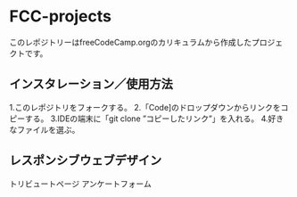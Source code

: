 # FCC-projects
このレポジトリーはfreeCodeCamp.orgのカリキュラムから作成したプロジェクトです。

## インスタレーション／使用方法
1.このレポジトリをフォークする。
2.「Code]のドロップダウンからリンクをコピーする。
3.IDEの端末に「git clone ”コピーしたリンク”」を入れる。
4.好きなファイルを選ぶ。

## レスポンシブウェブデザイン
トリビュートページ
アンケートフォーム